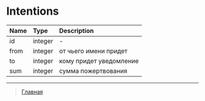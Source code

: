 # Intentions

| Name          | Type          | Description   |
|:------------- |:--------------|:--------------|
id | integer | -
from | integer | от чьего имени придет
to | integer | кому придет уведомление
sum | integer | сумма пожертвования
---
> [Главная](../index.md)
